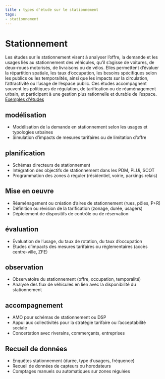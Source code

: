 ```yaml
---
title : types d'étude sur le stationnement
tags:
- stationnement
---
```


# Stationnement
Les études sur le stationnement visent à analyser l’offre, la demande et les usages liés au stationnement des véhicules, qu’il s’agisse de voitures, de deux-roues motorisés, de livraisons ou de vélos. Elles permettent d’évaluer la répartition spatiale, les taux d’occupation, les besoins spécifiques selon les publics ou les temporalités, ainsi que les impacts sur la circulation, l’attractivité ou l’usage de l’espace public. Ces études accompagnent souvent les politiques de régulation, de tarification ou de réaménagement urbain, et participent à une gestion plus rationnelle et durable de l’espace. 
[Exemples d'études](https://documentsmarches.francemobilites.fr/Search/?sort=score&sortOrder=desc&highlight=true&facet=true&r=1&f_type=DOCUMENT&f_property.FMCode.PublicContractClass.natureOfPrestations_string=Etude%20service&l_property.FMCode.PublicContractClass.natureOfPrestations_string=35&l_property.FMCode.PublicContractClass.metierIndex_string=30&text=stationnement&f_property.FMCode.PublicContractClass.metierIndex_string=Stationnement)
## modélisation
- Modélisation de la demande en stationnement selon les usages et typologies urbaines
- Simulation d’impacts de mesures tarifaires ou de limitation d’offre

## planification
- Schémas directeurs de stationnement
- Intégration des objectifs de stationnement dans les PDM, PLUi, SCOT
- Programmation des zones à réguler (résidentiel, voirie, parkings relais)

## Mise en oeuvre
- Réaménagement ou création d’aires de stationnement (rues, pôles, P+R)
- Définition ou révision de la tarification (zonage, durée, usagers)
- Déploiement de dispositifs de contrôle ou de réservation

## évaluation
- Évaluation de l’usage, du taux de rotation, du taux d’occupation
- Études d’impacts des mesures tarifaires ou réglementaires (accès centre-ville, ZFE)

## observation
- Observatoire du stationnement (offre, occupation, temporalité)
- Analyse des flux de véhicules en lien avec la disponibilité du stationnement

## accompagnement
- AMO pour schémas de stationnement ou DSP
- Appui aux collectivités pour la stratégie tarifaire ou l’acceptabilité sociale
- Concertation avec riverains, commerçants, entreprises

## Recueil de données
- Enquêtes stationnement (durée, type d’usagers, fréquence)
- Recueil de données de capteurs ou horodateurs
- Comptages manuels ou automatiques sur zones régulées
